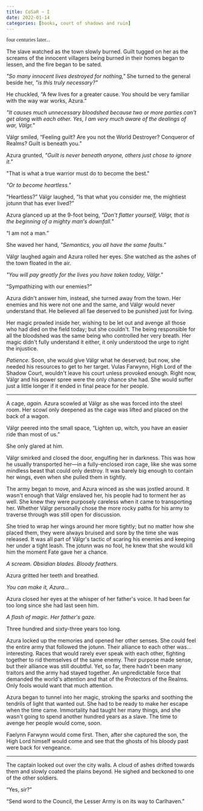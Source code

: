 ```yaml
---
title: CoSaR ~ I
date: 2022-01-14
categories: [books, court of shadows and ruin]
---
```

<span style="text-align: center; font-family: Cinzel Decorative;">four centuries later...</span>

The slave watched as the town slowly burned. Guilt tugged on her as the screams of the innocent villagers being burned in their homes began to lessen, and the fire began to be sated.
<!-- more -->
*"So many innocent lives destroyed for nothing,"* She turned to the general beside her, *"is this truly necessary?"*

He chuckled, “A few lives for a greater cause. You should be very familiar with the way war works, Azura.”

*"It causes much unnecessary bloodshed because two or more parties can't get along with each other. Yes, I am very much aware of the dealings of war, Válgr."*

Válgr smiled, “Feeling guilt? Are you not the World Destroyer? Conqueror of Realms? Guilt is beneath you.”

Azura grunted, *"Guilt is never beneath anyone, others just chose to ignore it."*

"That is what a true warrior must do to become the best."

*"Or to become heartless."*

“Heartless?” Válgr laughed, “Is that what you consider me, the mightiest jotunn that has ever lived?”

Azura glanced up at the 9-foot being, *"Don't flatter yourself, Válgr, that is the beginning of a mighty man's downfall."*

“I am not a man.”

She waved her hand, *"Semantics, you all have the same faults."*

Válgr laughed again and Azura rolled her eyes. She watched as the ashes of the town floated in the air.

*"You will pay greatly for the lives you have taken today, Válgr."*

“Sympathizing with our enemies?”

Azura didn't answer him, instead, she turned away from the town. Her enemies and his were not one and the same, and Válgr would never understand that. He believed all fae deserved to be punished just for living.

Her magic prowled inside her, wishing to be let out and avenge all those who had died on the field today; but she couldn't. The being responsible for all the bloodshed was the same being who controlled her very breath. Her magic didn't fully understand it either, it only understood the urge to right the injustice.

*Patience.* Soon, she would give Válgr what he deserved; but now, she needed his resources to get to her target. Vulas Farwynn, High Lord of the Shadow Court, wouldn't leave his court unless provoked enough. Right now, Válgr and his power spree were the only chance she had. She would suffer just a little longer if it ended in final peace for her people.

---

A cage, *again.* Azura scowled at Válgr as she was forced into the steel room. Her scowl only deepened as the cage was lifted and placed on the back of a wagon.

Válgr peered into the small space, “Lighten up, witch, you have an easier ride than most of us.”

She only glared at him.

Válgr smirked and closed the door, engulfing her in darkness. This was how he usually transported her—in a fully-enclosed iron cage, like she was some mindless beast that could only destroy. It was barely big enough to contain her wings, even when she pulled them in tightly.

The army began to move, and Azura winced as she was jostled around. It wasn't enough that Válgr enslaved her, his people had to torment her as well. She knew they were purposely careless when it came to transporting her. Whether Válgr personally chose the more rocky paths for his army to traverse through was still open for discussion.

She tried to wrap her wings around her more tightly; but no matter how she placed them, they were always bruised and sore by the time she was released. It was all part of Válgr's tactic of scaring his enemies and keeping her under a tight leash. The jotunn was no fool, he knew that she would kill him the moment Fate gave her a chance.

*A scream. Obsidian blades. Bloody feathers.*

Azura gritted her teeth and breathed.

*You can make it, Azura...*

Azura closed her eyes at the whisper of her father's voice. It had been far too long since she had last seen him.

*A flash of magic. Her father's gaze.*

Three hundred and sixty-three years too long.

Azura locked up the memories and opened her other senses. She could feel the entire army that followed the jotunn. Their alliance to each other was... interesting. Races that would rarely ever speak with each other, fighting together to rid themselves of the same enemy. Their purpose made sense, but their alliance was still doubtful. Yet, so far, there hadn't been many traitors and the army had stayed together. An unpredictable force that demanded the world's attention and that of the Protectors of the Realms. Only fools would want that much attention.

Azura began to tunnel into her magic, stroking the sparks and soothing the tendrils of light that wanted out. She had to be ready to make her escape when the time came. Immortality had taught her many things, and she wasn't going to spend another hundred years as a slave. The time to avenge her people would come, soon.

Faelynn Farwynn would come first. Then, after she captured the son, the High Lord himself would come and see that the ghosts of his bloody past were back for vengeance.

---

The captain looked out over the city walls. A cloud of ashes drifted towards them and slowly coated the plains beyond. He sighed and beckoned to one of the other soldiers.

“Yes, sir?”

“Send word to the Council, the Lesser Army is on its way to Carlhaven.”

